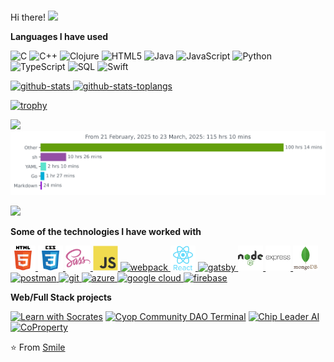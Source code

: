 <br>Hi there! <img src="https://user-images.githubusercontent.com/42378118/110234147-e3259600-7f4e-11eb-95be-0c4047144dea.gif" width="30"><br>

**Languages I have used**
    
![C](https://img.shields.io/badge/-C-000000?style=flat&logo=C)
![C++](https://img.shields.io/badge/-C++-000000?style=flat&logo=C%2B%2B&logoColor=00599C)
![Clojure](https://img.shields.io/badge/-Clojure-000000?style=flat&logo=Clojure)
![HTML5](https://img.shields.io/badge/-HTML5-000000?style=flat&logo=HTML5)
![Java](https://img.shields.io/badge/-Java-000000?style=flat&logo=Java&logoColor=007396)
![JavaScript](https://img.shields.io/badge/-JavaScript-000000?style=flat&logo=javascript)
![Python](https://img.shields.io/badge/-Python-000000?style=flat&logo=python)
![TypeScript](https://img.shields.io/badge/-TypeScript-000000?style=flat&logo=typescript&logoColor=007ACC)
![SQL](https://img.shields.io/badge/-SQL-000000?style=flat&logo=MySQL)
![Swift](https://img.shields.io/badge/-Swift-000000?style=flat&logo=Swift)

<p>
  <a href="https://github.com/RoyalSoft-Dev" target="_blank" rel="noopener noreferrer">
    <img
      height="180em"
      src="https://satoshj-readme-state.vercel.app/api?username=RoyalSoft-Dev&hide=contribs&show_icons=true&count_private=true&include_all_commits=true&disable_animations=false&hide_border=true&bg_color=FFFFFF00&text_color=05CCB2&icon_color=FFFFFF&title_color=FFFFFF"
      alt='github-stats'
    />
    <img
      height="180em"
      src="https://satoshj-readme-state.vercel.app/api/top-langs?username=RoyalSoft-Dev&show_icons=true&langs_count=8&layout=compact&hide_border=true&bg_color=FFFFFF00&text_color=05CCB2&icon_color=FFFFFF&title_color=FFFFFF"
      alt='github-stats-toplangs'
    />
    
  </a>
</p>

[![trophy](https://github-profile-trophy.vercel.app/?username=RoyalSoft-Dev&theme=buddhism)](https://github.com/RoyalSoft-Dev/github-profile-trophy)

<img src="https://user-images.githubusercontent.com/73097560/115834477-dbab4500-a447-11eb-908a-139a6edaec5c.gif">

<img src="https://github.com/avinal/avinal/blob/main/images/stat.svg" alt="Avinal WakaTime Activity"/>

![](https://komarev.com/ghpvc/?username=adityakumar28&color=447ff7&label=Visitor+count)

**Some of the technologies I have worked with**

<p align="left">
    <a href="https://www.w3.org/html/" target="_blank"> <img src="https://raw.githubusercontent.com/devicons/devicon/master/icons/html5/html5-original-wordmark.svg" alt="html5" width="40" height="40"/> </a>
    <a href="https://www.w3schools.com/css/" target="_blank"> <img src="https://raw.githubusercontent.com/devicons/devicon/master/icons/css3/css3-original-wordmark.svg" alt="css3" width="40" height="40"/> </a>
<a href="https://sass-lang.com" target="_blank"> <img src="https://raw.githubusercontent.com/devicons/devicon/master/icons/sass/sass-original.svg" alt="sass" width="40" height="40"/> </a>
    <a href="https://developer.mozilla.org/en-US/docs/Web/JavaScript" target="_blank"> <img src="https://raw.githubusercontent.com/devicons/devicon/master/icons/javascript/javascript-original.svg" alt="javascript" width="40" height="40"/> </a>
<a href="https://webpack.js.org/" target="_blank"> <img src="https://www.vectorlogo.zone/logos/js_webpack/js_webpack-icon.svg" alt="webpack" width="40" height="40"/> </a>
<a href="https://reactjs.org/" target="_blank"> <img src="https://raw.githubusercontent.com/devicons/devicon/master/icons/react/react-original-wordmark.svg" alt="react" width="40" height="40"/> </a>
<a href="https://www.gatsbyjs.com/" target="_blank"> <img src="https://www.vectorlogo.zone/logos/gatsbyjs/gatsbyjs-icon.svg" alt="gatsby" width="40" height="40"/> </a>
      <a href="https://nodejs.org" target="_blank"> <img src="https://raw.githubusercontent.com/devicons/devicon/master/icons/nodejs/nodejs-original-wordmark.svg" alt="nodejs" width="40" height="40"/> </a>
    <a href="https://expressjs.com" target="_blank"> <img src="https://raw.githubusercontent.com/devicons/devicon/master/icons/express/express-original-wordmark.svg" alt="express" width="40" height="40"/> </a>
    <a href="https://www.mongodb.com/" target="_blank"> <img src="https://raw.githubusercontent.com/devicons/devicon/master/icons/mongodb/mongodb-original-wordmark.svg" alt="mongodb" width="40" height="40"/> </a>
<a href="https://www.postman.com/" target="_blank"> <img src="https://www.vectorlogo.zone/logos/getpostman/getpostman-icon.svg" alt="postman" width="40" height="40"/> </a>
<a href="https://git-scm.com/" target="_blank"> <img src="https://www.vectorlogo.zone/logos/git-scm/git-scm-icon.svg" alt="git" width="40" height="40"/> </a>
<a href="https://azure.microsoft.com/en-us/" target="_blank"> <img src="https://www.vectorlogo.zone/logos/microsoft_azure/microsoft_azure-icon.svg" alt="azure" width="40" height="40"/> </a>
 <a href="https://cloud.google.com/" target="_blank"> <img src="https://www.vectorlogo.zone/logos/google_cloud/google_cloud-icon.svg" alt="google cloud" width="40" height="40"/> </a>
 <a href="https://firebase.google.com/" target="_blank"> <img src="https://www.vectorlogo.zone/logos/firebase/firebase-icon.svg" alt="firebase" width="40" height="40"/> </a>
    </p>

**Web/Full Stack projects**

[![Learn with Socrates](https://img.shields.io/badge/-🏫&nbsp;&nbsp;LearnWithSocrates-000000?style=flat)](https://practiceplaygrow.com)
[![Cyop Community DAO Terminal](https://img.shields.io/badge/-💎&nbsp;CyOp&#8209;Terminal-000000?style=flat)](https://cyop.io)
[![Chip Leader AI](https://img.shields.io/badge/-🃏&nbsp;&nbsp;ChipLeaderAI-000000?style=flat)](https://ai.chipleader.com)
[![CoProperty](https://img.shields.io/badge/-📰&nbsp;Co&nbsp;Property-000000?style=flat)](https://coproperty.cloud)


⭐️ From [Smile](https://github.com/RoyalSoft-Dev)
